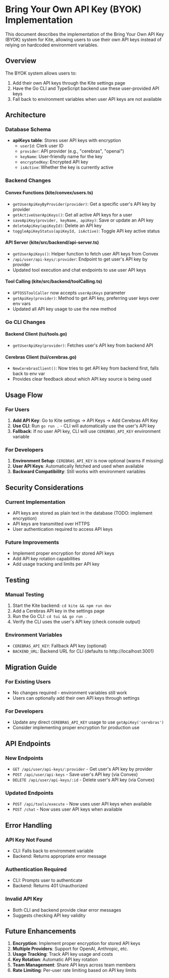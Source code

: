 # Bring Your Own API Key (BYOK) Implementation

This document describes the implementation of the Bring Your Own API Key (BYOK) system for Kite, allowing users to use their own API keys instead of relying on hardcoded environment variables.

## Overview

The BYOK system allows users to:
1. Add their own API keys through the Kite settings page
2. Have the Go CLI and TypeScript backend use these user-provided API keys
3. Fall back to environment variables when user API keys are not available

## Architecture

### Database Schema
- **apiKeys table**: Stores user API keys with encryption
  - `userId`: Clerk user ID
  - `provider`: API provider (e.g., "cerebras", "openai")
  - `keyName`: User-friendly name for the key
  - `encryptedKey`: Encrypted API key
  - `isActive`: Whether the key is currently active

### Backend Changes

#### Convex Functions (kite/convex/users.ts)
- `getUserApiKeyByProvider(provider)`: Get a specific user's API key by provider
- `getActiveUserApiKeys()`: Get all active API keys for a user
- `saveApiKey(provider, keyName, apiKey)`: Save or update an API key
- `deleteApiKey(apiKeyId)`: Delete an API key
- `toggleApiKeyStatus(apiKeyId, isActive)`: Toggle API key active status

#### API Server (kite/src/backend/api-server.ts)
- `getUserApiKeys()`: Helper function to fetch user API keys from Convex
- `/api/user/api-keys/:provider`: Endpoint to get user's API key by provider
- Updated tool execution and chat endpoints to use user API keys

#### Tool Calling (kite/src/backend/toolCalling.ts)
- `GPTOSSToolCaller` now accepts `userApiKeys` parameter
- `getApiKey(provider)`: Method to get API key, preferring user keys over env vars
- Updated all API key usage to use the new method

### Go CLI Changes

#### Backend Client (tui/tools.go)
- `getUserApiKey(provider)`: Fetches user's API key from backend API

#### Cerebras Client (tui/cerebras.go)
- `NewCerebrasClient()`: Now tries to get API key from backend first, falls back to env var
- Provides clear feedback about which API key source is being used

## Usage Flow

### For Users
1. **Add API Key**: Go to Kite settings → API Keys → Add Cerebras API Key
2. **Use CLI**: Run `go run .` - CLI will automatically use the user's API key
3. **Fallback**: If no user API key, CLI will use `CEREBRAS_API_KEY` environment variable

### For Developers
1. **Environment Setup**: `CEREBRAS_API_KEY` is now optional (warns if missing)
2. **User API Keys**: Automatically fetched and used when available
3. **Backward Compatibility**: Still works with environment variables

## Security Considerations

### Current Implementation
- API keys are stored as plain text in the database (TODO: implement encryption)
- API keys are transmitted over HTTPS
- User authentication required to access API keys

### Future Improvements
- Implement proper encryption for stored API keys
- Add API key rotation capabilities
- Add usage tracking and limits per API key

## Testing

### Manual Testing
1. Start the Kite backend: `cd kite && npm run dev`
2. Add a Cerebras API key in the settings page
3. Run the Go CLI: `cd tui && go run .`
4. Verify the CLI uses the user's API key (check console output)

### Environment Variables
- `CEREBRAS_API_KEY`: Fallback API key (optional)
- `BACKEND_URL`: Backend URL for CLI (defaults to http://localhost:3001)

## Migration Guide

### For Existing Users
- No changes required - environment variables still work
- Users can optionally add their own API keys through settings

### For Developers
- Update any direct `CEREBRAS_API_KEY` usage to use `getApiKey('cerebras')`
- Consider implementing proper encryption for production use

## API Endpoints

### New Endpoints
- `GET /api/user/api-keys/:provider` - Get user's API key by provider
- `POST /api/user/api-keys` - Save user's API key (via Convex)
- `DELETE /api/user/api-keys/:id` - Delete user's API key (via Convex)

### Updated Endpoints
- `POST /api/tools/execute` - Now uses user API keys when available
- `POST /chat` - Now uses user API keys when available

## Error Handling

### API Key Not Found
- CLI: Falls back to environment variable
- Backend: Returns appropriate error message

### Authentication Required
- CLI: Prompts user to authenticate
- Backend: Returns 401 Unauthorized

### Invalid API Key
- Both CLI and backend provide clear error messages
- Suggests checking API key validity

## Future Enhancements

1. **Encryption**: Implement proper encryption for stored API keys
2. **Multiple Providers**: Support for OpenAI, Anthropic, etc.
3. **Usage Tracking**: Track API key usage and costs
4. **Key Rotation**: Automatic API key rotation
5. **Team Management**: Share API keys across team members
6. **Rate Limiting**: Per-user rate limiting based on API key limits
